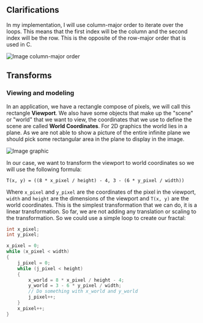 ## Clarifications
In my implementation, I will use column-major order to iterate over the loops. This means that the first index will be the column and the second index will be the row. This is the opposite of the row-major order that is used in C.

![Image column-major order](https://github.com/IsraelR1099/pdf/blob/master/images/Row_and_column_major_order.png)


## Transforms
### Viewing and modeling
In an application, we have a rectangle compose of pixels, we will call this rectangle **Viewport**. We also have some objects that make up the "scene" or "world" that we want to view, the coordinates that we use to define the scene are called **World Coordinates**. For 2D graphics the world lies in a plane. As we are not able to show a picture of the entire infinite plane we should pick some rectangular area in the plane to display in the image.

![Image graphic](https://github.com/IsraelR1099/pdf/blob/master/images/graphic.png)

In our case, we want to transform the viewport to world coordinates so we will use the following formula:

```
T(x, y) = ((8 * x_pixel / height) - 4, 3 - (6 * y_pixel / width))
```

Where `x_pixel` and `y_pixel` are the coordinates of the pixel in the viewport, `width` and `height` are the dimensions of the viewport and `T(x, y)` are the world coordinates.
This is the simplest transformation that we can do, it is a linear transformation. So far, we are not adding any translation or scaling to the transformation. So we could use a simple loop to create our fractal:
```c
int x_pixel;
int y_pixel;

x_pixel = 0;
while (x_pixel < width)
{
	j_pixel = 0;
	while (j_pixel < height)
	{
		x_world = 8 * x_pixel / height - 4;
		y_world = 3 - 6 * y_pixel / width;
		// Do something with x_world and y_world
		j_pixel++;
	}
	x_pixel++;
}
```
